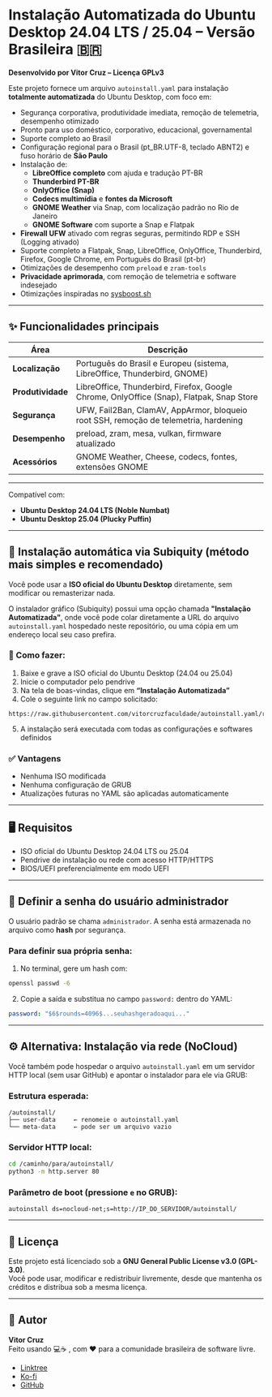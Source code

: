 # Instalação Automatizada do Ubuntu Desktop 24.04 LTS / 25.04 – Versão Brasileira 🇧🇷

**Desenvolvido por Vitor Cruz – Licença GPLv3**

Este projeto fornece um arquivo `autoinstall.yaml` para instalação **totalmente automatizada** do Ubuntu Desktop, com foco em:

- Segurança corporativa, produtividade imediata, remoção de telemetria, desempenho otimizado
- Pronto para uso doméstico, corporativo, educacional, governamental
- Suporte completo ao Brasil
- Configuração regional para o Brasil (pt_BR.UTF-8, teclado ABNT2) e fuso horário de **São Paulo**
- Instalação de:
  - **LibreOffice completo** com ajuda e tradução PT-BR
  - **Thunderbird PT-BR**
  - **OnlyOffice (Snap)**
  - **Codecs multimídia** e **fontes da Microsoft**
  - **GNOME Weather** via Snap, com localização padrão no Rio de Janeiro
  - **GNOME Software** com suporte a Snap e Flatpak
- **Firewall UFW** ativado com regras seguras, permitindo RDP e SSH (Logging ativado)
- Suporte completo a Flatpak, Snap, LibreOffice, OnlyOffice, Thunderbird, Firefox, Google Chrome, em Português do Brasil (pt-br)
- Otimizações de desempenho com `preload` e `zram-tools`
- **Privacidade aprimorada**, com remoção de telemetria e software indesejado
- Otimizações inspiradas no [sysboost.sh](https://github.com/vitorcruzfaculdade/sysboost.sh)

---

## ✨ Funcionalidades principais

| Área              | Descrição                                                                                  |
|-------------------|--------------------------------------------------------------------------------------------|
| **Localização**   | Português do Brasil e Europeu (sistema, LibreOffice, Thunderbird, GNOME)                   |
| **Produtividade** | LibreOffice, Thunderbird, Firefox, Google Chrome, OnlyOffice (Snap), Flatpak, Snap Store   |
| **Segurança**     | UFW, Fail2Ban, ClamAV, AppArmor, bloqueio root SSH, remoção de telemetria, hardening       |
| **Desempenho**    | preload, zram, mesa, vulkan, firmware atualizado                                           |
| **Acessórios**    | GNOME Weather, Cheese, codecs, fontes, extensões GNOME                                     |

---

Compatível com:

- **Ubuntu Desktop 24.04 LTS (Noble Numbat)**  
- **Ubuntu Desktop 25.04 (Plucky Puffin)**

---

## 🚀 Instalação automática via Subiquity (método mais simples e recomendado)

Você pode usar a **ISO oficial do Ubuntu Desktop** diretamente, sem modificar ou remasterizar nada.

O instalador gráfico (Subiquity) possui uma opção chamada **"Instalação Automatizada"**, onde você pode colar diretamente a URL do arquivo `autoinstall.yaml` hospedado neste repositório, ou uma cópia em um endereço local seu caso prefira.

### 🧭 Como fazer:

1. Baixe e grave a ISO oficial do Ubuntu Desktop (24.04 ou 25.04)
2. Inicie o computador pelo pendrive
3. Na tela de boas-vindas, clique em **“Instalação Automatizada”**
4. Cole o seguinte link no campo solicitado:

```
https://raw.githubusercontent.com/vitorcruzfaculdade/autoinstall.yaml/refs/heads/main/autoinstall.yaml
```

5. A instalação será executada com todas as configurações e softwares definidos

### ✅ Vantagens

- Nenhuma ISO modificada
- Nenhuma configuração de GRUB
- Atualizações futuras no YAML são aplicadas automaticamente

---

## 🖥️ Requisitos

- ISO oficial do Ubuntu Desktop 24.04 LTS ou 25.04  
- Pendrive de instalação ou rede com acesso HTTP/HTTPS  
- BIOS/UEFI preferencialmente em modo UEFI  

---

## 🔐 Definir a senha do usuário administrador

O usuário padrão se chama `administrador`. A senha está armazenada no arquivo como **hash** por segurança.

### Para definir sua própria senha:

1. No terminal, gere um hash com:

```bash
openssl passwd -6
```

2. Copie a saída e substitua no campo `password:` dentro do YAML:

```yaml
password: "$6$rounds=4096$...seuhashgeradoaqui..."
```

---

## ⚙️ Alternativa: Instalação via rede (NoCloud)

Você também pode hospedar o arquivo `autoinstall.yaml` em um servidor HTTP local (sem usar GitHub) e apontar o instalador para ele via GRUB:

### Estrutura esperada:

```
/autoinstall/
├── user-data     ← renomeie o autoinstall.yaml
└── meta-data     ← pode ser um arquivo vazio
```

### Servidor HTTP local:

```bash
cd /caminho/para/autoinstall/
python3 -m http.server 80
```

### Parâmetro de boot (pressione `e` no GRUB):

```
autoinstall ds=nocloud-net;s=http://IP_DO_SERVIDOR/autoinstall/
```

---

## 📜 Licença

Este projeto está licenciado sob a **GNU General Public License v3.0 (GPL-3.0)**.  
Você pode usar, modificar e redistribuir livremente, desde que mantenha os créditos e distribua sob a mesma licença.

---

## 🙋 Autor

**Vitor Cruz**  
Feito usando 💻☕ , com ❤️ para a comunidade brasileira de software livre.

- [Linktree](https://linktr.ee/vitorcruzcode)
- [Ko-fi](https://ko-fi.com/vitorcruz)
- [GitHub](https://github.com/vitorcruzfaculdade)
